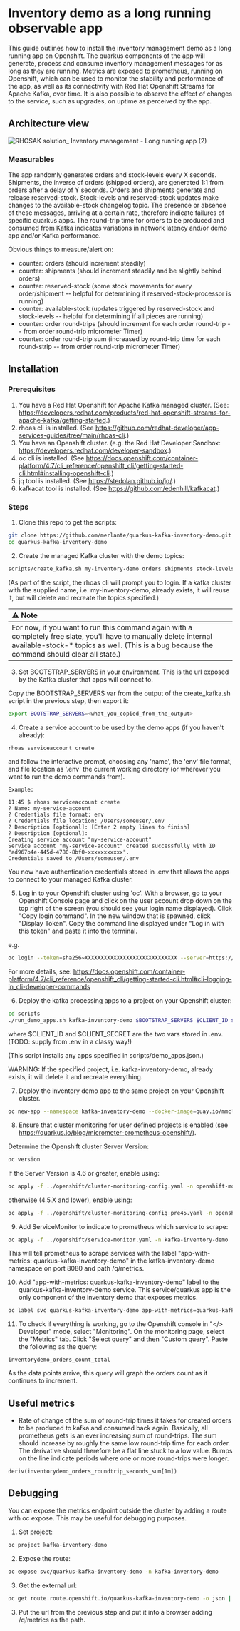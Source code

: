 # Inventory demo as a long running observable app

This guide outlines how to install the inventory management demo as a long running app on Openshift.
The quarkus components of the app will generate, process and consume inventory management messages for as long as they 
are running. Metrics are exposed to prometheus, running on Openshift, which can be used to monitor the stability and 
performance of the app, as well as its connectivity with Red Hat Openshift Streams for Apache Kafka, over time. It is also 
possible to observe the effect of changes to the service, such as upgrades, on uptime as perceived by the app.

## Architecture view

![RHOSAK solution_ Inventory management - Long running app (2)](https://user-images.githubusercontent.com/1330712/124965757-63055f00-e01a-11eb-996d-8d95108dab20.png)


### Measurables

The app randomly generates orders and stock-levels every X seconds. Shipments, the inverse of orders (shipped orders), are generated 1:1 from orders after a delay of Y seconds. Orders and shipments generate and release reserved-stock. Stock-levels and reserved-stock updates make changes to the available-stock changelog topic. The presence or absence of these messages, arriving at a certain rate, therefore indicate failures of specific quarkus apps. The round-trip time for orders to be produced and consumed from Kafka indicates variations in network latency and/or demo app and/or Kafka performance.

Obvious things to measure/alert on:
* counter: orders (should increment steadily)
* counter: shipments (should increment steadily and be slightly behind orders)
* counter: reserved-stock (some stock movements for every order/shipment -- helpful for determining if reserved-stock-processor is running)
* counter: available-stock (updates triggered by reserved-stock and stock-levels -- helpful for determining if all pieces are running)
* counter: order round-trips (should increment for each order round-trip -- from order round-trip micrometer Timer)
* counter: order round-trip sum (increased by round-trip time for each round-strip -- from order round-trip micrometer Timer)

## Installation

### Prerequisites

1. You have a Red Hat Openshift for Apache Kafka managed cluster. (See: https://developers.redhat.com/products/red-hat-openshift-streams-for-apache-kafka/getting-started.)
2. rhoas cli is installed. (See https://github.com/redhat-developer/app-services-guides/tree/main/rhoas-cli.)
3. You have an Openshift cluster. (e.g. the Red Hat Developer Sandbox: https://developers.redhat.com/developer-sandbox.)
4. oc cli is installed. (See https://docs.openshift.com/container-platform/4.7/cli_reference/openshift_cli/getting-started-cli.html#installing-openshift-cli.)
5. jq tool is installed. (See https://stedolan.github.io/jq/.)
6. kafkacat tool is installed. (See https://github.com/edenhill/kafkacat.)

### Steps

1. Clone this repo to get the scripts:
```bash
git clone https://github.com/merlante/quarkus-kafka-inventory-demo.git
cd quarkus-kafka-inventory-demo
```
2. Create the managed Kafka cluster with the demo topics:
```bash
scripts/create_kafka.sh my-inventory-demo orders shipments stock-levels reserved-stock available-stock
```
(As part of the script, the rhoas cli will prompt you to login. If a kafka cluster with the supplied name,
i.e. my-inventory-demo, already exists, it will reuse it, but will delete and recreate the topics specified.)

| :warning: Note             |
|:---------------------------|
| For now, if you want to run this command again with a completely free slate, you'll have to manually delete internal available-stock-* topics as well. (This is a bug because the command should clear all state.)     |

3. Set BOOTSTRAP_SERVERS in your environment. This is the url exposed by the Kafka cluster that apps will connect to.

Copy the BOOTSTRAP_SERVERS var from the output of the create_kafka.sh script in the previous step, then export it:
```bash
export BOOTSTRAP_SERVERS=<what_you_copied_from_the_output>
```

4. Create a service account to be used by the demo apps (if you haven't already):
```bash
rhoas serviceaccount create
```
and follow the interactive prompt, choosing any 'name', the 'env' file format, and file location as '.env' the current
working directory (or wherever you want to run the demo commands from).
```
Example:

11:45 $ rhoas serviceaccount create
? Name: my-service-account
? Credentials file format: env
? Credentials file location: /Users/someuser/.env
? Description [optional]: [Enter 2 empty lines to finish]
? Description [optional]: 
Creating service account "my-service-account"
Service account "my-service-account" created successfully with ID "ad967b4e-445d-4780-8bf0-xxxxxxxxxxx".
Credentials saved to /Users/someuser/.env
```
You now have authentication credentials stored in .env that allows the apps to connect to your managed Kafka cluster.

5. Log in to your Openshift cluster using 'oc'.
With a browser, go to your Openshift Console page and click on the user account drop down on the top right of the screen (you should see your login name displayed). Click "Copy login command". In the new window that is spawned, click "Display Token". Copy the command line displayed under "Log in with this token" and paste it into the terminal.

e.g.
```bash
oc login --token=sha256~XXXXXXXXXXXXXXXXXXXXXXXXXXXXX --server=https://cluster1234.containers.cloud.company.com:3333
```
For more details, see: https://docs.openshift.com/container-platform/4.7/cli_reference/openshift_cli/getting-started-cli.html#cli-logging-in_cli-developer-commands

6. Deploy the kafka processing apps to a project on your Openshift cluster:
```bash
cd scripts
./run_demo_apps.sh kafka-inventory-demo $BOOTSTRAP_SERVERS $CLIENT_ID $CLIENT_SECRET https://identity.api.openshift.com/auth/realms/rhoas/protocol/openid-connect/token
```
where $CLIENT_ID and $CLIENT_SECRET are the two vars stored in .env. (TODO: supply from .env in a classy way!)

(This script installs any apps specified in scripts/demo_apps.json.)

WARNING: If the specified project, i.e. kafka-inventory-demo, already exists, it will delete it and recreate everything.

7. Deploy the inventory demo app to the same project on your Openshift cluster.

```bash
oc new-app --namespace kafka-inventory-demo --docker-image=quay.io/mmclaugh/quarkus-kafka-inventory-demo -e BOOTSTRAP_SERVERS="${BOOTSTRAP_SERVERS}" --env-file=../.env --env TOKEN_ENDPOINT_URI=https://identity.api.openshift.com/auth/realms/rhoas/protocol/openid-connect/token
```

8. Ensure that cluster monitoring for user defined projects is enabled (see https://quarkus.io/blog/micrometer-prometheus-openshift/).

Determine the Openshift cluster Server Version:
```bash
oc version
```
If the Server Version is 4.6 or greater, enable using:
```bash
oc apply -f ../openshift/cluster-monitoring-config.yaml -n openshift-monitoring
```
otherwise (4.5.X and lower), enable using:
```bash
oc apply -f ../openshift/cluster-monitoring-config_pre45.yaml -n openshift-monitoring
```

9. Add ServiceMonitor to indicate to prometheus which service to scrape:
```bash
oc apply -f ../openshift/service-monitor.yaml -n kafka-inventory-demo
```
This will tell prometheus to scrape services with the label "app-with-metrics: quarkus-kafka-inventory-demo" in the 
kafka-inventory-demo namespace on port 8080 and path /q/metrics.

10. Add "app-with-metrics: quarkus-kafka-inventory-demo" label to the quarkus-kafka-inventory-demo service. This 
    service/quarkus app is the only component of the inventory demo that exposes metrics.
```bash
oc label svc quarkus-kafka-inventory-demo app-with-metrics=quarkus-kafka-inventory-demo
```

11. To check if everything is working, go to the Openshift console in "</> Developer" mode, select "Monitoring". On the 
    monitoring page, select the "Metrics" tab. Click "Select query" and then "Custom query". Paste the following as the 
    query:
```promql
inventorydemo_orders_count_total
```

As the data points arrive, this query will graph the orders count as it continues to increment.

## Useful metrics

* Rate of change of the sum of round-trip times it takes for created orders to be produced to kafka and consumed back
  again. Basically, all prometheus gets is an ever increasing sum of round-trips. The sum should increase by 
  roughly the same low round-trip time for each order. The derivative should therefore be a flat line stuck to a low value.
  Bumps on the line indicate periods where one or more round-trips were longer.
```promql
deriv(inventorydemo_orders_roundtrip_seconds_sum[1m])
```

## Debugging

You can expose the metrics endpoint outside the cluster by adding a route with oc expose. This may be useful for 
debugging purposes.

1. Set project:
```bash
oc project kafka-inventory-demo
```

2. Expose the route:
```bash
oc expose svc/quarkus-kafka-inventory-demo -n kafka-inventory-demo
```

3. Get the external url:
```bash
oc get route.route.openshift.io/quarkus-kafka-inventory-demo -o json | jq -r '.spec.host'
```

3. Put the url from the previous step and put it into a browser adding /q/metrics as the path.
